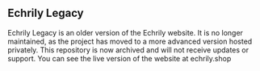 ## Echrily Legacy
Echrily Legacy is an older version of the Echrily website. It is no longer maintained, as the project has moved to a more advanced version hosted privately. This repository is now archived and will not receive updates or support.
You can see the live version of the website at echrily.shop
